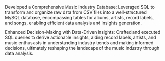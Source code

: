 Developed a Comprehensive Music Industry Database: Leveraged SQL to transform and organize raw data from CSV files into a well-structured MySQL database, encompassing tables for albums, artists, record labels, 
and songs, enabling efficient data analysis and insights generation.

Enhanced Decision-Making with Data-Driven Insights: Crafted and executed SQL queries to derive actionable insights, aiding record labels, artists, and music enthusiasts in understanding industry trends and making 
informed decisions, ultimately reshaping the landscape of the music industry through data analysis.
